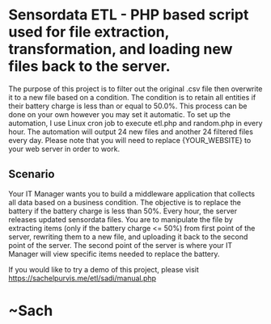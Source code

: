 # Sensordata ETL - PHP based script used for file extraction, transformation, and loading new files back to the server. 

The purpose of this project is to filter out the original .csv file then overwrite it to a new file based on a condition. The condition is to retain all entities if their battery charge is less than or equal to 50.0%. This process can be done on your own however you may set it automatic. To set up the automation, I use Linux cron job to execute etl.php and random.php in every hour. The automation will output 24 new files and another 24 filtered files every day. Please note that you will need to replace {YOUR_WEBSITE} to your web server in order to work.

## Scenario
Your IT Manager wants you to build a middleware application that collects all data based on a business condition. The objective is to replace the battery if the battery charge is less than 50%. Every hour, the server releases updated sensordata files. You are to manipulate the file by extracting items (only if the battery charge <= 50%) from first point of the server, rewriting them to a new file, and uploading it back to the second point of the server. The second point of the server is where your IT Manager will view specific items needed to replace the battery.


If you would like to try a demo of this project, please visit https://sachelpurvis.me/etl/sadi/manual.php

# ~Sach
